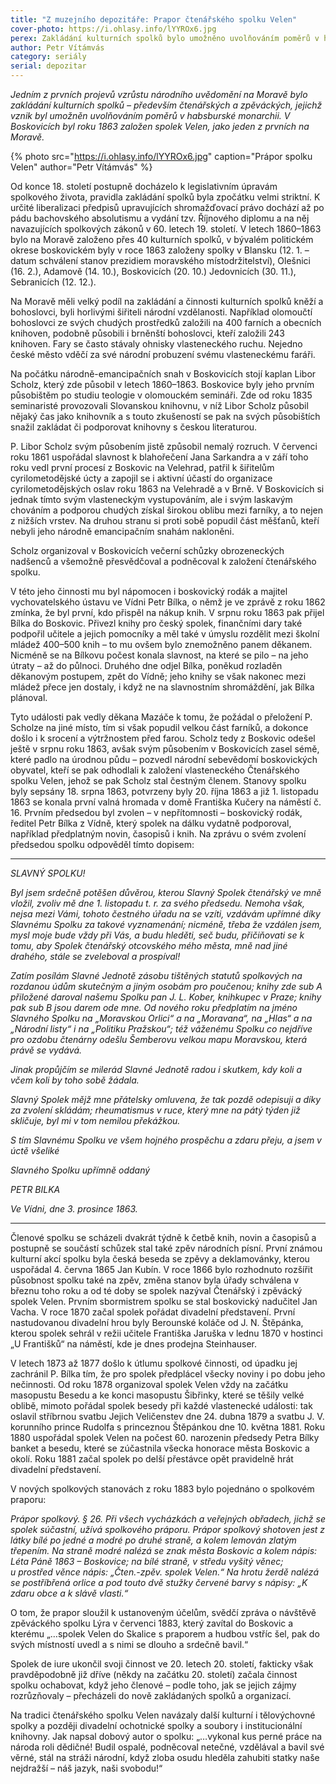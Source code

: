 ```yaml
---
title: "Z muzejního depozitáře: Prapor čtenářského spolku Velen"
cover-photo: https://i.ohlasy.info/lYYROx6.jpg
perex: Zakládání kulturních spolků bylo umožněno uvolňováním poměrů v habsburské monarchii. V Boskovicích byl roku 1863 založen spolek Velen, jako jeden z prvních na Moravě.
author: Petr Vítámvás
category: seriály
serial: depozitar
---
```


*Jedním z prvních projevů vzrůstu národního uvědomění na Moravě bylo zakládání kulturních spolků – především čtenářských a zpěváckých, jejichž vznik byl umožněn uvolňováním poměrů v habsburské monarchii. V Boskovicích byl roku 1863 založen spolek Velen, jako jeden z prvních na Moravě.*

{% photo src="https://i.ohlasy.info/lYYROx6.jpg" caption="Prápor spolku Velen" author="Petr Vítámvás" %}

Od konce 18. století postupně docházelo k legislativním úpravám spolkového života, pravidla zakládání spolků byla zpočátku velmi striktní. K určité liberalizaci předpisů upravujících shromažďovací právo dochází až po pádu bachovského absolutismu a vydání tzv. Říjnového diplomu a na něj navazujících spolkových zákonů v 60. letech 19. století. V letech 1860–1863 bylo na Moravě založeno přes 40 kulturních spolků, v bývalém politickém okrese boskovickém byly v roce 1863 založeny spolky v Blansku (12. 1. – datum schválení stanov prezidiem moravského místodržitelství), Olešnici (16. 2.), Adamově (14. 10.), Boskovicích (20. 10.) Jedovnicích (30. 11.), Sebranicích (12. 12.).

Na Moravě měli velký podíl na zakládání a činnosti kulturních spolků kněží a bohoslovci, byli horlivými šiřiteli národní vzdělanosti. Například olomoučtí bohoslovci ze svých chudých prostředků založili na 400 farních a obecních knihoven, podobně působili i brněnští bohoslovci, kteří založili 243 knihoven. Fary se často stávaly ohnisky vlasteneckého ruchu. Nejedno české město vděčí za své národní probuzení svému vlasteneckému faráři. 

Na počátku národně-emancipačních snah v Boskovicích stojí kaplan Libor Scholz, který zde působil v letech 1860–1863. Boskovice byly jeho prvním působištěm po studiu teologie v olomouckém semináři. Zde od roku 1835 seminaristé provozovali Slovanskou knihovnu, v níž Libor Scholz působil nějaký čas jako knihovník a s touto zkušeností se pak na svých působištích snažil zakládat či podporovat knihovny s českou literaturou.

P. Libor Scholz svým působením jistě způsobil nemalý rozruch. V červenci roku 1861 uspořádal slavnost k blahořečení Jana Sarkandra a v září toho roku vedl první procesí z Boskovic na Velehrad, patřil k šiřitelům cyrilometodějské úcty a zapojil se i aktivní účastí do organizace cyrilometodějských oslav roku 1863 na Velehradě a v Brně. V Boskovicích si jednak tímto svým vlasteneckým vystupováním, ale i svým laskavým chováním a podporou chudých získal širokou oblibu mezi farníky, a to nejen z nižších vrstev. Na druhou stranu si proti sobě popudil část měšťanů, kteří nebyli jeho národně emancipačním snahám nakloněni. 

Scholz organizoval v Boskovicích večerní schůzky obrozeneckých nadšenců a všemožně přesvědčoval a podněcoval k založení čtenářského spolku. 

V této jeho činnosti mu byl nápomocen i boskovický rodák a majitel vychovatelského ústavu ve Vídni Petr Bílka, o němž je ve zprávě z roku 1862 zmínka, že byl první, kdo přispěl na nákup knih. V srpnu roku 1863 pak přijel Bílka do Boskovic. Přivezl knihy pro český spolek, finančními dary také podpořil učitele a jejich pomocníky a měl také v úmyslu rozdělit mezi školní mládež 400–500 knih – to mu ovšem bylo znemožněno panem děkanem. Nicméně se na Bílkovu počest konala slavnost, na které se pilo – na jeho útraty – až do půlnoci. Druhého dne odjel Bílka, poněkud rozladěn děkanovým postupem, zpět do Vídně; jeho knihy se však nakonec mezi mládež přece jen dostaly, i když ne na slavnostním shromáždění, jak Bílka plánoval.

Tyto události pak vedly děkana Mazáče k tomu, že požádal o přeložení P. Scholze na jiné místo, tím si však popudil velkou část farníků, a dokonce došlo i k srocení a výtržnostem před farou. Scholz tedy z Boskovic odešel ještě v srpnu roku 1863, avšak svým působením v Boskovicích zasel sémě, které padlo na úrodnou půdu – pozvedl národní sebevědomí boskovických obyvatel, kteří se pak odhodlali k založení vlasteneckého Čtenářského spolku Velen, jehož se pak Scholz stal čestným členem. Stanovy spolku byly sepsány 18. srpna 1863, potvrzeny byly 20. října 1863 a již 1. listopadu 1863 se konala první valná hromada v domě Františka Kučery na náměstí č. 16. Prvním předsedou byl zvolen – v nepřítomnosti – boskovický rodák, ředitel Petr Bílka z Vídně, který spolek na dálku vydatně podporoval, například předplatným novin, časopisů i knih. Na zprávu o svém zvolení předsedou spolku odpověděl tímto dopisem:

---

*SLAVNÝ SPOLKU!*

*Byl jsem srdečně potěšen důvěrou, kterou Slavný Spolek čtenářský ve mně vložil, zvoliv mě dne 1. listopadu t. r. za svého předsedu. Nemoha však, nejsa mezi Vámi, tohoto čestného úřadu na se vzíti, vzdávám upřímné díky Slavnému Spolku za takové vyznamenání; nicméně, třeba že vzdálen jsem, mysl moje bude vždy při Vás, a budu hleděti, seč budu, přičiňovati se k tomu, aby Spolek čtenářský otcovského mého města, mně nad jiné drahého, stále se zveleboval a prospíval!*

*Zatím posílám Slavné Jednotě zásobu tištěných statutů spolkových na rozdanou údům skutečným a jiným osobám pro poučenou; knihy zde sub A přiložené daroval našemu Spolku pan J. L. Kober, knihkupec v Praze; knihy pak sub B jsou darem ode mne. Od nového roku předplatím na jméno Slavného Spolku na „Moravskou Orlici“ a na „Moravana“, na „Hlas“ a na „Národní listy“ i na „Politiku Pražskou“; též váženému Spolku co nejdříve pro ozdobu čtenárny odešlu Šemberovu velkou mapu Moravskou, která právě se vydává.*

*Jinak propůjčím se milerád Slavné Jednotě radou i skutkem, kdy koli a včem koli by toho sobě žádala.*

*Slavný Spolek mějž mne přátelsky omluvena, že tak pozdě odepisuji a díky za zvolení skládám; rheumatismus v ruce, který mne na pátý týden již skličuje, byl mi v tom nemilou překážkou.*

*S tím Slavnému Spolku ve všem hojného prospěchu a zdaru přeju, a jsem v úctě všeliké*

*Slavného Spolku upřímně oddaný*

*PETR BILKA*

*Ve Vídni, dne 3. prosince 1863.*

---

Členové spolku se scházeli dvakrát týdně k četbě knih, novin a časopisů a postupně se součástí schůzek stal také zpěv národních písní. První známou kulturní akcí spolku byla česká beseda se zpěvy a deklamovánky, kterou uspořádal 4. června 1865 Jan Kubín. V roce 1866 bylo rozhodnuto rozšířit působnost spolku také na zpěv, změna stanov byla úřady schválena v březnu toho roku a od té doby se spolek nazýval Čtenářský i zpěvácký spolek Velen. Prvním sbormistrem spolku se stal boskovický nadučitel Jan Vacha. V roce 1870 začal spolek pořádat divadelní představení. První nastudovanou divadelní hrou byly Berounské koláče od J. N. Štěpánka, kterou spolek sehrál v režii učitele Františka Jaruška v lednu 1870 v hostinci „U Františků“ na náměstí, kde je dnes prodejna Steinhauser.

V letech 1873 až 1877 došlo k útlumu spolkové činnosti, od úpadku jej zachránil P. Bílka tím, že pro spolek předplácel všecky noviny i po dobu jeho nečinnosti. Od roku 1878 organizoval spolek Velen vždy na začátku masopustu Besedu a ke konci masopustu Šibřinky, které se těšily velké oblibě, mimoto pořádal spolek besedy při každé vlastenecké události: tak oslavil stříbrnou svatbu Jejich Veličenstev dne 24. dubna 1879 a svatbu J. V. korunního prince Rudolfa s princeznou Štěpánkou dne 10. května 1881. Roku 1880 uspořádal spolek Velen na počest 60. narozenin předsedy Petra Bílky banket a besedu, které se zúčastnila všecka honorace města Boskovic a okolí. Roku 1881 začal spolek po delší přestávce opět pravidelně hrát divadelní představení.

V nových spolkových stanovách z roku 1883 bylo pojednáno o spolkovém praporu:

*Prápor spolkový. § 26. Při všech vycházkách a veřejných obřadech, jichž se spolek súčastní, užívá spolkového práporu. Prápor spolkový shotoven jest z látky bílé po jedné a modré po druhé straně, a kolem lemován zlatým třepením. Na straně modré nalézá se znak města Boskovic a kolem nápis: Léta Páně 1863 – Boskovice; na bílé straně, v středu vyšitý věnec; u prostřed věnce nápis: „Čten.-zpěv. spolek Velen.“ Na hrotu žerdě nalézá se postříbřená orlice a pod touto dvě stužky červené barvy s nápisy: „K zdaru obce a k slávě vlasti.“*

O tom, že prapor sloužil k ustanoveným účelům, svědčí zpráva o návštěvě zpěváckého spolku Lýra v červenci 1883, který zavítal do Boskovic a kterému „…spolek Velen do Skalice s praporem a hudbou vstříc šel, pak do svých místností uvedl a s nimi se dlouho a srdečně bavil.“ 

Spolek de iure ukončil svoji činnost ve 20. letech 20. století, fakticky však pravděpodobně již dříve (někdy na začátku 20. století) začala činnost spolku ochabovat, když jeho členové – podle toho, jak se jejich zájmy rozrůzňovaly – přecházeli do nově zakládaných spolků a organizací.

Na tradici čtenářského spolku Velen navázaly další kulturní i tělovýchovné spolky a později divadelní ochotnické spolky a soubory i institucionální knihovny. Jak napsal dobový autor o spolku: „…vykonal kus perné práce na národa roli dědičné! Budil ospalé, podněcoval netečné, vzdělával a bavil své věrné, stál na stráži národní, když zloba osudu hleděla zahubiti statky naše nejdražší – náš jazyk, naši svobodu!“
